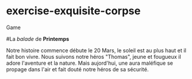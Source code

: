 # exercise-exquisite-corpse

Game

#La *balade* de **Printemps**

Notre histoire commence débute le 20 Mars, le soleil est au plus haut et il fait bon vivre.
Nous suivons notre héros "Thomas", jeune et fougueux il adore l'aventure et la nature.
Mais aujord'hui, une aura maléfique se propage dans l'air et fait douté notre héros de sa sécurité.
